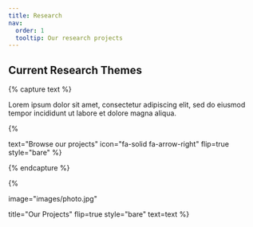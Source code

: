 ```yaml
---
title: Research
nav:
  order: 1
  tooltip: Our research projects
---
```


## Current Research Themes

{% capture text %}

Lorem ipsum dolor sit amet, consectetur adipiscing elit, sed do eiusmod tempor incididunt ut labore et dolore magna aliqua.

{%
  <!-- include button.html -->
  <!-- link="projects" -->
  text="Browse our projects"
  icon="fa-solid fa-arrow-right"
  flip=true
  style="bare"
%}

{% endcapture %}

{%
  <!-- include feature.html -->
  image="images/photo.jpg"
  <!-- link="projects" -->
  title="Our Projects"
  flip=true
  style="bare"
  text=text
%}


<!-- # {% include icon.html icon="fa-solid fa-wrench" %}Projects -->

<!-- Lorem ipsum dolor sit amet, consectetur adipiscing elit, sed do eiusmod tempor incididunt ut labore et dolore magna aliqua.
Ut enim ad minim veniam, quis nostrud exercitation ullamco laboris nisi ut aliquip ex ea commodo consequat. -->

<!-- {% include tags.html tags="publication, resource, website" %}

{% include search-info.html %}

{% include section.html %}

## Featured

{% include list.html component="card" data="projects" filter="group == 'featured'" %}

{% include section.html %}

## More

{% include list.html component="card" data="projects" filter="!group" style="small" %} -->
